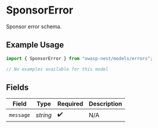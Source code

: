 # SponsorError

Sponsor error schema.

## Example Usage

```typescript
import { SponsorError } from "owasp-nest/models/errors";

// No examples available for this model
```

## Fields

| Field              | Type               | Required           | Description        |
| ------------------ | ------------------ | ------------------ | ------------------ |
| `message`          | *string*           | :heavy_check_mark: | N/A                |